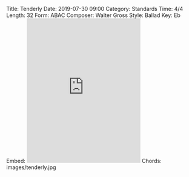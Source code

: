 Title: Tenderly
Date: 2019-07-30 09:00
Category: Standards
Time: 4/4
Length: 32
Form: ABAC
Composer: Walter Gross
Style: Ballad
Key: Eb
Embed: <iframe src="https://open.spotify.com/embed/user/thatdavidmiller/playlist/7cWaMYTpGcRq2lFcGwWi78" width="300" height="380" frameborder="0" allowtransparency="true" allow="encrypted-media"></iframe>
Chords: images/tenderly.jpg
